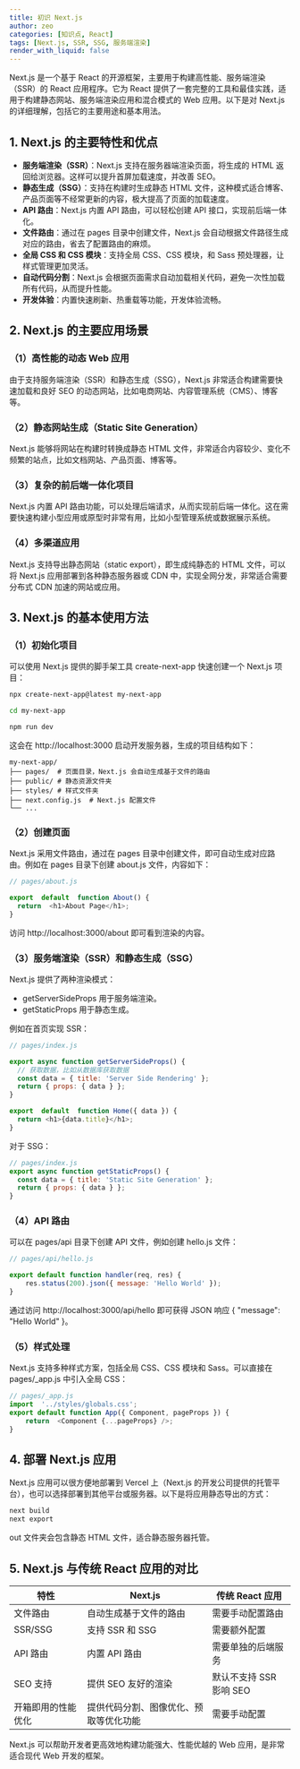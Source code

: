 ```yaml
---
title: 初识 Next.js
author: zeo
categories: [知识点, React]
tags: [Next.js, SSR, SSG, 服务端渲染]
render_with_liquid: false
---
```


Next.js 是一个基于 React 的开源框架，主要用于构建高性能、服务端渲染（SSR）的 React 应用程序。它为 React 提供了一套完整的工具和最佳实践，适用于构建静态网站、服务端渲染应用和混合模式的 Web 应用。以下是对 Next.js 的详细理解，包括它的主要用途和基本用法。

## **1. Next.js 的主要特性和优点**
- **服务端渲染（SSR）**：Next.js 支持在服务器端渲染页面，将生成的 HTML 返回给浏览器。这样可以提升首屏加载速度，并改善 SEO。
- **静态生成（SSG）**：支持在构建时生成静态 HTML 文件，这种模式适合博客、产品页面等不经常更新的内容，极大提高了页面的加载速度。
- **API 路由**：Next.js 内置 API 路由，可以轻松创建 API 接口，实现前后端一体化。
- **文件路由**：通过在 pages 目录中创建文件，Next.js 会自动根据文件路径生成对应的路由，省去了配置路由的麻烦。
- **全局 CSS 和 CSS 模块**：支持全局 CSS、CSS 模块，和 Sass 预处理器，让样式管理更加灵活。
- **自动代码分割**：Next.js 会根据页面需求自动加载相关代码，避免一次性加载所有代码，从而提升性能。
- **开发体验**：内置快速刷新、热重载等功能，开发体验流畅。

## **2. Next.js 的主要应用场景**

### **（1）高性能的动态 Web 应用**
  
由于支持服务端渲染（SSR）和静态生成（SSG），Next.js 非常适合构建需要快速加载和良好 SEO 的动态网站，比如电商网站、内容管理系统（CMS）、博客等。

### **（2）静态网站生成（Static Site Generation）**

Next.js 能够将网站在构建时转换成静态 HTML 文件，非常适合内容较少、变化不频繁的站点，比如文档网站、产品页面、博客等。

### **（3）复杂的前后端一体化项目**

Next.js 内置 API 路由功能，可以处理后端请求，从而实现前后端一体化。这在需要快速构建小型应用或原型时非常有用，比如小型管理系统或数据展示系统。

### **（4）多渠道应用**

Next.js 支持导出静态网站（static export），即生成纯静态的 HTML 文件，可以将 Next.js 应用部署到各种静态服务器或 CDN 中，实现全网分发，非常适合需要分布式 CDN 加速的网站或应用。

## **3. Next.js 的基本使用方法**

### **（1）初始化项目**

可以使用 Next.js 提供的脚手架工具 create-next-app 快速创建一个 Next.js 项目：
  
```bash
npx create-next-app@latest my-next-app

cd my-next-app

npm run dev
```

这会在 http://localhost:3000 启动开发服务器，生成的项目结构如下：

```
my-next-app/
├── pages/  # 页面目录，Next.js 会自动生成基于文件的路由
├── public/ # 静态资源文件夹
├── styles/ # 样式文件夹
├── next.config.js  # Next.js 配置文件
└── ...
```

### **（2）创建页面**

Next.js 采用文件路由，通过在 pages 目录中创建文件，即可自动生成对应路由。例如在 pages 目录下创建 about.js 文件，内容如下：

```js
// pages/about.js

export  default  function About() {
  return  <h1>About Page</h1>;
}
```

访问 http://localhost:3000/about 即可看到渲染的内容。

### **（3）服务端渲染（SSR）和静态生成（SSG）**

Next.js 提供了两种渲染模式：

- getServerSideProps 用于服务端渲染。
- getStaticProps 用于静态生成。

例如在首页实现 SSR：
  
```js
// pages/index.js

export async function getServerSideProps() {
  // 获取数据，比如从数据库获取数据
  const data = { title: 'Server Side Rendering' };
  return { props: { data } };
}

export  default  function Home({ data }) {
  return <h1>{data.title}</h1>;
}
```

对于 SSG：
  
```js
// pages/index.js
export async function getStaticProps() {
  const data = { title: 'Static Site Generation' };
  return { props: { data } };
}
```

### **（4）API 路由**

可以在 pages/api 目录下创建 API 文件，例如创建 hello.js 文件：
  
```js
// pages/api/hello.js

export default function handler(req, res) {
	res.status(200).json({ message: 'Hello World' });
}
```

通过访问 http://localhost:3000/api/hello 即可获得 JSON 响应 { "message": "Hello World" }。

### **（5）样式处理**

Next.js 支持多种样式方案，包括全局 CSS、CSS 模块和 Sass。可以直接在 pages/_app.js 中引入全局 CSS：
  
```js
// pages/_app.js
import  '../styles/globals.css';
export default function App({ Component, pageProps }) {
	return  <Component {...pageProps} />;
}
```
## **4. 部署 Next.js 应用**

Next.js 应用可以很方便地部署到 Vercel 上（Next.js 的开发公司提供的托管平台），也可以选择部署到其他平台或服务器。以下是将应用静态导出的方式：
```bash
next build
next export
```
out 文件夹会包含静态 HTML 文件，适合静态服务器托管。

## **5. Next.js 与传统 React 应用的对比**

| **特性** | **Next.js** | **传统 React 应用** |
|-|-|-|
| 文件路由 | 自动生成基于文件的路由 | 需要手动配置路由 |
|SSR/SSG | 支持 SSR 和 SSG | 需要额外配置|
|API 路由 | 内置 API 路由 | 需要单独的后端服务|
|SEO 支持 | 提供 SEO 友好的渲染 | 默认不支持 SSR 影响 SEO|
|开箱即用的性能优化 | 提供代码分割、图像优化、预取等优化功能 | 需要手动配置|

Next.js 可以帮助开发者更高效地构建功能强大、性能优越的 Web 应用，是非常适合现代 Web 开发的框架。

